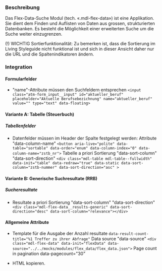 ### Beschreibung
Das Flex-Data-Suche Modul (tech. «.mdl-flex-data») ist eine Applikation. Sie dient dem Finden und Auflisten von Daten aus grossen, strukturierten Datenbanken. Es besteht die Möglichkeit einer erweiterten Suche um die Suche weiter einzugrenzen.
 
(!) WICHTIG Sortierfunktionalität: Zu bemerken ist, dass die Sortierung im Living Styleguide nicht funktional ist und sich in dieser Ansicht daher nur die URL und die Spaltenindikatoren ändern.


### Integration

#### Formularfelder
* "name"-Attribute müssen den Suchfeldern entsprechen
```<input class="atm-form_input__input" id="aktueller_beruf" placeholder="Aktuelle Berufsebezichnung" name="aktueller_beruf" value="" type="text" data-floating>```

#### Variante A: Tabelle (Steuerbuch)
##### Tabellenfelder 
* Datenfelder müssen im Header der Spalte festgelegt werden: Attribute "data-column-name"
```<button aria-live="polite" data-table="sortable" data-order="enum" data-column-index="0" data-column-name="zstb_nr">```
Tabelle a priori Sortierung "data-sort-column" "data-sort-direction"
```<div class="mdl-table mdl-table--fullwidth" data-init="table" data-redraw="true" data-static data-sort-column="zstb-nummer" data-sort-direction="asc" >```

#### Variante B: Generische Suchresultate (RRB)
##### Sucheresultate
* Resultate a priori Sortierung "data-sort-column" "data-sort-direction"
```  <div class="mdl-flex-data__results-generic" data-sort-direction="desc" data-sort-column="relevance"></div>```

#### Allgemeine Attribute
* Template für die Ausgabe der Anzahl resultate 
```data-result-count-title="%1 Treffer zu ihrer Abfrage"```
Data source "data-source"
```<div class="mdl-flex-data" data-init="flexData" data-source="../../mocks/modules/flex_data/flex_data.json">```
Page count in pagination data-pagecount="30"

* HTML kopieren.
